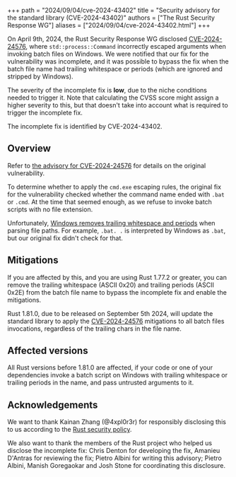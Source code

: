 +++
path = "2024/09/04/cve-2024-43402"
title = "Security advisory for the standard library (CVE-2024-43402)"
authors = ["The Rust Security Response WG"]
aliases = ["2024/09/04/cve-2024-43402.html"]
+++

On April 9th, 2024, the Rust Security Response WG disclosed [CVE-2024-24576][1],
where `std::process::Command` incorrectly escaped arguments when invoking batch
files on Windows. We were notified that our fix for the vulnerability was
incomplete, and it was possible to bypass the fix when the batch file name had
trailing whitespace or periods (which are ignored and stripped by Windows).

The severity of the incomplete fix is **low**, due to the niche conditions
needed to trigger it. Note that calculating the CVSS score might assign a
higher severity to this, but that doesn't take into account what is required to
trigger the incomplete fix.

The incomplete fix is identified by CVE-2024-43402.

## Overview

Refer to [the advisory for CVE-2024-24576][1] for details on the
original vulnerability.

To determine whether to apply the `cmd.exe` escaping rules, the original fix
for the vulnerability checked whether the command name ended with `.bat` or
`.cmd`. At the time that seemed enough, as we refuse to invoke batch scripts
with no file extension.

Unfortunately, [Windows removes trailing whitespace and periods][2] when
parsing file paths. For example, `.bat. .` is interpreted by Windows as `.bat`,
but our original fix didn't check for that.

## Mitigations

If you are affected by this, and you are using Rust 1.77.2 or greater, you can
remove the trailing whitespace (ASCII 0x20) and trailing periods (ASCII 0x2E)
from the batch file name to bypass the incomplete fix and enable the
mitigations.

Rust 1.81.0, due to be released on September 5th 2024, will update the standard
library to apply the [CVE-2024-24576][1] mitigations to all batch files
invocations, regardless of the trailing chars in the file name.

## Affected versions

All Rust versions before 1.81.0 are affected, if your code or one of your
dependencies invoke a batch script on Windows with trailing whitespace or
trailing periods in the name, and pass untrusted arguments to it.

## Acknowledgements

We want to thank Kainan Zhang (@4xpl0r3r) for responsibly disclosing this to us
according to the [Rust security policy][3].

We also want to thank the members of the Rust project who helped us disclose
the incomplete fix: Chris Denton for developing the fix, Amanieu D'Antras for
reviewing the fix; Pietro Albini for writing this advisory; Pietro Albini,
Manish Goregaokar and Josh Stone for coordinating this disclosure.

[1]: https://blog.rust-lang.org/2024/04/09/cve-2024-24576.html
[2]: https://learn.microsoft.com/en-us/troubleshoot/windows-client/shell-experience/file-folder-name-whitespace-characters
[3]: https://www.rust-lang.org/policies/security
